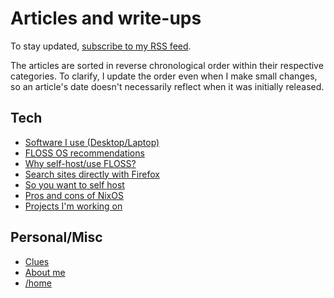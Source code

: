# Articles and write-ups

To stay updated, [subscribe to my RSS feed](/rss.xml).

The articles are sorted in reverse chronological order within their
respective categories. To clarify, I update the order even when I make
small changes, so an article's date doesn't necessarily reflect when it was
initially released.

## Tech

- [Software I use (Desktop/Laptop)](/software.html "2020-10-08")
- [FLOSS OS recommendations](/os.html "2020-10-06")
- [Why self-host/use FLOSS?](/why-self-host.html "2020-10-06")
- [Search sites directly with Firefox](/direct-search-with-firefox.html "2020-10-06")
- [So you want to self host](/self-host-guide.html "2020-10-06")
- [Pros and cons of NixOS](/nixos.html "2020-09-30")
- [Projects I'm working on](/projects.html "2020-09-24")

## Personal/Misc

- [Clues](/clues.html "2020-10-08")
- [About me](/about-me.html "2020-10-06")
- [/home](/index.html "2020-09-24")
